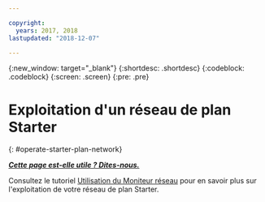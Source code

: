 ```yaml
---

copyright:
  years: 2017, 2018
lastupdated: "2018-12-07"

---
```


{:new_window: target="_blank"}
{:shortdesc: .shortdesc}
{:codeblock: .codeblock}
{:screen: .screen}
{:pre: .pre}

# Exploitation d'un réseau de plan Starter
{: #operate-starter-plan-network}


***[Cette page est-elle utile ? Dites-nous.](https://www.surveygizmo.com/s3/4501493/IBM-Blockchain-Documentation)***

Consultez le tutoriel [Utilisation du Moniteur réseau](/docs/services/blockchain/v10_dashboard.html) pour en savoir plus sur l'exploitation de votre réseau de plan Starter.
